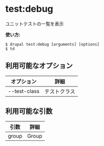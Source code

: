 # test:debug
ユニットテストの一覧を表示

**使い方:**
```
$ drupal test:debug [arguments] [options]
$ td  
```

## 利用可能なオプション
オプション | 詳細
-------|-------------
--test-class | テストクラス

## 利用可能な引数
引数 | 詳細
---------|-------------
group | Group
